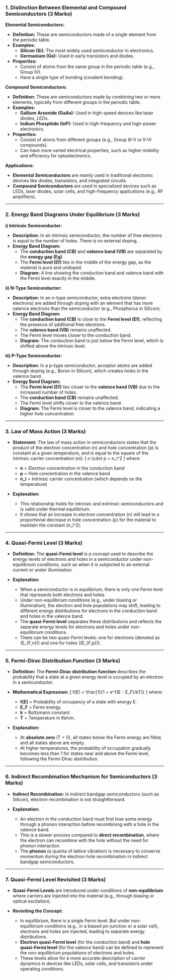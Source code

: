 ### 1. **Distinction Between Elemental and Compound Semiconductors (3 Marks)**

**Elemental Semiconductors:**
- **Definition:** These are semiconductors made of a single element from the periodic table.
- **Examples:**
  - **Silicon (Si)**: The most widely used semiconductor in electronics.
  - **Germanium (Ge):** Used in early transistors and diodes.
- **Properties:** 
  - Consist of atoms from the same group in the periodic table (e.g., Group IV).
  - Have a single type of bonding (covalent bonding).
  
**Compound Semiconductors:**
- **Definition:** These are semiconductors made by combining two or more elements, typically from different groups in the periodic table.
- **Examples:**
  - **Gallium Arsenide (GaAs):** Used in high-speed devices like laser diodes, LEDs.
  - **Indium Phosphide (InP):** Used in high-frequency and high-power electronics.
- **Properties:** 
  - Consist of atoms from different groups (e.g., Group III-V or II-VI compounds).
  - Can have more varied electrical properties, such as higher mobility and efficiency for optoelectronics.

**Applications:**
- **Elemental Semiconductors** are mainly used in traditional electronic devices like diodes, transistors, and integrated circuits.
- **Compound Semiconductors** are used in specialized devices such as LEDs, laser diodes, solar cells, and high-frequency applications (e.g., RF amplifiers).

---

### 2. **Energy Band Diagrams Under Equilibrium (3 Marks)**

**i) Intrinsic Semiconductor:**
- **Description:** In an intrinsic semiconductor, the number of free electrons is equal to the number of holes. There is no external doping.
- **Energy Band Diagram:**
  - The **conduction band (CB)** and **valence band (VB)** are separated by the **energy gap (Eg)**.
  - The **Fermi level (Ef)** lies in the middle of the energy gap, as the material is pure and undoped.
  - **Diagram:** A line showing the conduction band and valence band with the Fermi level exactly in the middle.

**ii) N-Type Semiconductor:**
- **Description:** In an n-type semiconductor, extra electrons (donor electrons) are added through doping with an element that has more valence electrons than the semiconductor (e.g., Phosphorus in Silicon).
- **Energy Band Diagram:**
  - The **conduction band (CB)** is close to the **Fermi level (Ef)**, reflecting the presence of additional free electrons.
  - The **valence band (VB)** remains unaffected.
  - The Fermi level moves closer to the conduction band.
  - **Diagram:** The conduction band is just below the Fermi level, which is shifted above the intrinsic level.

**iii) P-Type Semiconductor:**
- **Description:** In a p-type semiconductor, acceptor atoms are added through doping (e.g., Boron in Silicon), which creates holes in the valence band.
- **Energy Band Diagram:**
  - The **Fermi level (Ef)** lies closer to the **valence band (VB)** due to the increased number of holes.
  - The **conduction band (CB)** remains unaffected.
  - The Fermi level shifts closer to the valence band.
  - **Diagram:** The Fermi level is closer to the valence band, indicating a higher hole concentration.

---

### 3. **Law of Mass Action (3 Marks)**

- **Statement:** The law of mass action in semiconductors states that the product of the electron concentration (n) and hole concentration (p) is constant at a given temperature, and is equal to the square of the intrinsic carrier concentration (ni):
  \[
  n \cdot p = n_i^2
  \]
  where:
  - **n** = Electron concentration in the conduction band
  - **p** = Hole concentration in the valence band
  - **n_i** = Intrinsic carrier concentration (which depends on the temperature)
  
- **Explanation:**
  - This relationship holds for intrinsic and extrinsic semiconductors and is valid under thermal equilibrium.
  - It shows that an increase in electron concentration (n) will lead to a proportional decrease in hole concentration (p) for the material to maintain the constant \(n_i^2\).

---

### 4. **Quasi-Fermi Level (3 Marks)**

- **Definition:** The **quasi-Fermi level** is a concept used to describe the energy levels of electrons and holes in a semiconductor under non-equilibrium conditions, such as when it is subjected to an external current or under illumination.
  
- **Explanation:**
  - When a semiconductor is in equilibrium, there is only one Fermi level that represents both electrons and holes.
  - Under non-equilibrium conditions (e.g., under biasing or illumination), the electron and hole populations may shift, leading to different energy distributions for electrons in the conduction band and holes in the valence band.
  - The **quasi-Fermi level** separates these distributions and reflects the separate energy levels for electrons and holes under non-equilibrium conditions.
  - There can be two quasi-Fermi levels: one for electrons (denoted as \(E_{F,n}\)) and one for holes (\(E_{F,p}\)).

---

### 5. **Fermi-Dirac Distribution Function (3 Marks)**

- **Definition:** The **Fermi-Dirac distribution function** describes the probability that a state at a given energy level is occupied by an electron in a semiconductor.
  
- **Mathematical Expression:**
  \[
  f(E) = \frac{1}{1 + e^{(E - E_F)/kT}}
  \]
  where:
  - **f(E)** = Probability of occupancy of a state with energy E.
  - **E_F** = Fermi energy.
  - **k** = Boltzmann constant.
  - **T** = Temperature in Kelvin.
  
- **Explanation:**
  - At **absolute zero** (T = 0), all states below the Fermi energy are filled, and all states above are empty.
  - At higher temperatures, the probability of occupation gradually becomes less than 1 for states near and above the Fermi level, following the Fermi-Dirac distribution.

---

### 6. **Indirect Recombination Mechanism for Semiconductors (3 Marks)**

- **Indirect Recombination:** In indirect bandgap semiconductors (such as Silicon), electron recombination is not straightforward.
  
- **Explanation:**
  - An electron in the conduction band must first lose some energy through a phonon interaction before recombining with a hole in the valence band.
  - This is a slower process compared to **direct recombination**, where the electron can recombine with the hole without the need for phonon interaction.
  - The **phonon** (a quanta of lattice vibration) is necessary to conserve momentum during the electron-hole recombination in indirect bandgap semiconductors.

---

### 7. **Quasi-Fermi Level Revisited (3 Marks)**

- **Quasi-Fermi Levels** are introduced under conditions of **non-equilibrium** where carriers are injected into the material (e.g., through biasing or optical excitation).
  
- **Revisiting the Concept:** 
  - In equilibrium, there is a single Fermi level. But under non-equilibrium conditions (e.g., in a biased pn-junction or a solar cell), electrons and holes are injected, leading to separate energy distributions.
  - **Electron quasi-Fermi level** (for the conduction band) and **hole quasi-Fermi level** (for the valence band) can be defined to represent the non-equilibrium populations of electrons and holes.
  - These levels allow for a more accurate description of carrier dynamics in devices like LEDs, solar cells, and transistors under operating conditions.
